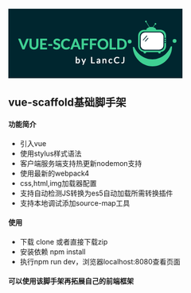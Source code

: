 ![logo](https://github.com/LancCJ/github-project-docs/raw/master/doc/vue-scaffold/vue-scaffold.png)
## vue-scaffold基础脚手架

#### 功能简介
* 引入vue
* 使用stylus样式语法
* 客户端服务端支持热更新nodemon支持
* 使用最新的webpack4
* css,html,img加载器配置
* 支持自动检测JS转换为es5自动加载所需转换插件
* 支持本地调试添加source-map工具

#### 使用
* 下载 clone 或者直接下载zip
* 安装依赖 npm install
* 执行npm run dev，浏览器localhost:8080查看页面

#### 可以使用该脚手架再拓展自己的前端框架
